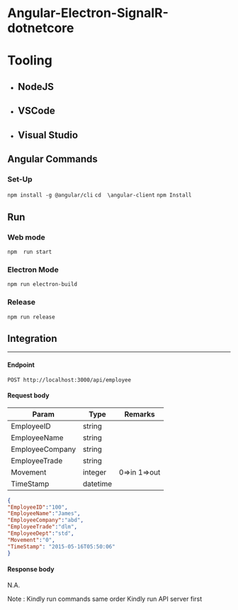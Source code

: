 ﻿# Angular-Electron-SignalR-dotnetcore
 # Tooling 
   - ##  NodeJS 
   - ##  VSCode 
   - ## Visual Studio 

## Angular Commands 
### Set-Up

`npm install -g @angular/cli`
`cd  \angular-client`
`npm Install` 
## Run 
### Web mode 
`npm  run start` 

### Electron Mode 
`npm run electron-build` 

### Release 
`npm run release`
## Integration 
---

#### Endpoint
``` http
POST http://localhost:3000/api/employee
```

#### Request body
| Param | Type | Remarks |
| --- | --- | --- |
| EmployeeID | string |  |
| EmployeeName | string | |
| EmployeeCompany | string|  |
| EmployeeTrade | string |   |
| Movement | integer | 0=>in 1=>out  |
| TimeStamp | datetime |   |
```json
{
"EmployeeID":"100",
"EmployeeName":"James",
"EmployeeCompany":"abd",
"EmployeeTrade":"dlm",
"EmployeeDept":"std",
"Movement":"0",
"TimeStamp": "2015-05-16T05:50:06"
}
```
#### Response body
N.A.




Note :
Kindly run commands same order 
Kindly run API server first

